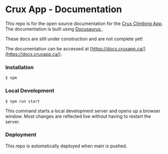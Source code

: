 # Crux App - Documentation

This repo is for the open source documentation for the [Crux Climbing App](https://www.cruxapp.ca/). The documentation is built using [Docusaurus ](https://docusaurus.io/).

These docs are still under construction and are not complete yet!

The documentation can be accessed at [https://docs.cruxapp.ca/](https://docs.cruxapp.ca/).

### Installation

```
$ npm
```

### Local Development

```
$ npm run start
```

This command starts a local development server and opens up a browser window. Most changes are reflected live without having to restart the server.

### Deployment

This repo is automatically deployed when main is pushed.
